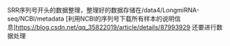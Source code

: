 SRR序列号开头的数据整理，整理好的数据存储在/data4/LongmiRNA-seq/NCBI/metadata
[利用NCBI的序列号下载所有样本的说明信息]https://blog.csdn.net/qq_35822019/article/details/87993929
还要进行数据处理
